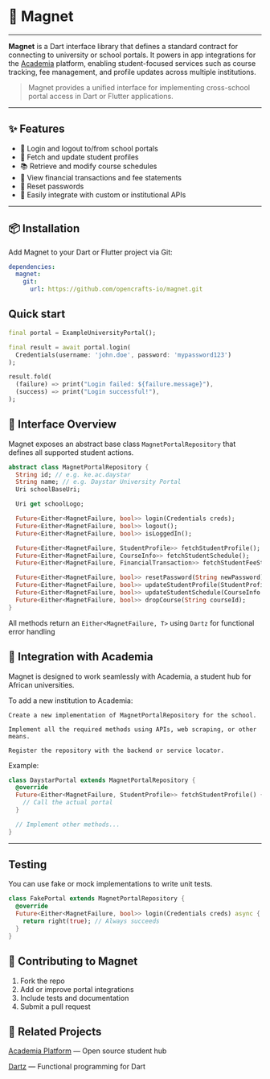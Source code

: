 # 🧲 Magnet
 ---

**Magnet** is a Dart interface library that defines a standard contract for connecting to university or school portals. It powers in app integrations for the [Academia](https://github.com/opencrafts-io/academia.git) platform, enabling student-focused services such as course tracking, fee management, and profile updates across multiple institutions.

> Magnet provides a unified interface for implementing cross-school portal access in Dart or Flutter applications.

---

## ✨ Features

- 🔐 Login and logout to/from school portals  
- 👤 Fetch and update student profiles  
- 📚 Retrieve and modify course schedules  
- 💸 View financial transactions and fee statements  
- 🔁 Reset passwords  
- 🔌 Easily integrate with custom or institutional APIs

---

## 📦 Installation

Add Magnet to your Dart or Flutter project via Git:

```yaml
dependencies:
  magnet:
    git:
      url: https://github.com/opencrafts-io/magnet.git
```

## Quick start

```dart
final portal = ExampleUniversityPortal();

final result = await portal.login(
  Credentials(username: 'john.doe', password: 'mypassword123')
);

result.fold(
  (failure) => print("Login failed: ${failure.message}"),
  (success) => print("Login successful!"),
);

```

## 🧩 Interface Overview
Magnet exposes an abstract base class `MagnetPortalRepository` that defines all supported student actions.

```dart
abstract class MagnetPortalRepository {
  String id; // e.g. ke.ac.daystar
  String name; // e.g. Daystar University Portal
  Uri schoolBaseUri;

  Uri get schoolLogo;

  Future<Either<MagnetFailure, bool>> login(Credentials creds);
  Future<Either<MagnetFailure, bool>> logout();
  Future<Either<MagnetFailure, bool>> isLoggedIn();

  Future<Either<MagnetFailure, StudentProfile>> fetchStudentProfile();
  Future<Either<MagnetFailure, CourseInfo>> fetchStudentSchedule();
  Future<Either<MagnetFailure, FinancialTransaction>> fetchStudentFeeStatements();

  Future<Either<MagnetFailure, bool>> resetPassword(String newPassword);
  Future<Either<MagnetFailure, bool>> updateStudentProfile(StudentProfile updatedProfile);
  Future<Either<MagnetFailure, bool>> updateStudentSchedule(CourseInfo courseUpdate);
  Future<Either<MagnetFailure, bool>> dropCourse(String courseId);
}
```

All methods return an `Either<MagnetFailure, T>` using `Dartz` for functional error handling

## 🧱 Integration with Academia
Magnet is designed to work seamlessly with Academia, a student hub for African universities.

To add a new institution to Academia:

    Create a new implementation of MagnetPortalRepository for the school.

    Implement all the required methods using APIs, web scraping, or other means.

    Register the repository with the backend or service locator.

Example:


```dart
class DaystarPortal extends MagnetPortalRepository {
  @override
  Future<Either<MagnetFailure, StudentProfile>> fetchStudentProfile() {
    // Call the actual portal
  }

  // Implement other methods...
}

```


---

## Testing

You can use fake or mock implementations to write unit tests.

```dart
class FakePortal extends MagnetPortalRepository {
  @override
  Future<Either<MagnetFailure, bool>> login(Credentials creds) async {
    return right(true); // Always succeeds
  }
}

```

## 🤝 Contributing to Magnet

1. Fork the repo
2. Add or improve portal integrations
3. Include tests and documentation
4. Submit a pull request


## 🔗 Related Projects

[Academia Platform](https://github.com/opencrafts-io/academia.git) — Open source student hub

[Dartz](https://pub.dev/packages/dartz) — Functional programming for Dart
